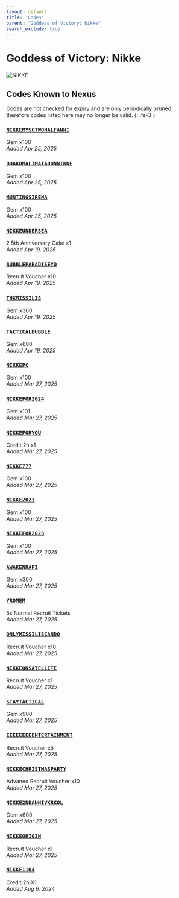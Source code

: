 ```yaml
---
layout: default
title: 'Codes'
parent: "Goddess of Victory: Nikke"
search_exclude: true
---
```


# Goddess of Victory: Nikke

![NIKKE](https://cdn.discordapp.com/emojis/1323743264632995982.png)

## Codes Known to Nexus

Codes are not checked for expiry and are only periodically pruned, therefore codes listed here may no longer be valid.
{: .fs-3 }

### [`NIKKEMYSGTWOHALFANNI`](https://nexus-codes.app/copy/?code=NIKKEMYSGTWOHALFANNI)

Gem x100<br />*Added Apr 25, 2025*

### [`DUAKOMALIMATAHUNNIKKE`](https://nexus-codes.app/copy/?code=DUAKOMALIMATAHUNNIKKE)

Gem x100<br />*Added Apr 25, 2025*

### [`MUNTINGSIRENA`](https://nexus-codes.app/copy/?code=MUNTINGSIRENA)

Gem x100<br />*Added Apr 25, 2025*

### [`NIKKEUNDERSEA`](https://nexus-codes.app/copy/?code=NIKKEUNDERSEA)

2 5th Anniversary Cake x1<br />*Added Apr 19, 2025*

### [`BUBBLEPARADISEYO`](https://nexus-codes.app/copy/?code=BUBBLEPARADISEYO)

Recruit Voucher x10<br />*Added Apr 19, 2025*

### [`THXMISSILIS`](https://nexus-codes.app/copy/?code=THXMISSILIS)

Gem x300<br />*Added Apr 19, 2025*

### [`TACTICALBUBBLE`](https://nexus-codes.app/copy/?code=TACTICALBUBBLE)

Gem x600<br />*Added Apr 19, 2025*

### [`NIKKEPC`](https://nexus-codes.app/copy/?code=NIKKEPC)

Gem x100<br />*Added Mar 27, 2025*

### [`NIKKEFOR2024`](https://nexus-codes.app/copy/?code=NIKKEFOR2024)

Gem x101<br />*Added Mar 27, 2025*

### [`NIKKEFORYOU`](https://nexus-codes.app/copy/?code=NIKKEFORYOU)

Credit 2h x1<br />*Added Mar 27, 2025*

### [`NIKKE777`](https://nexus-codes.app/copy/?code=NIKKE777)

Gem x100<br />*Added Mar 27, 2025*

### [`NIKKE2023`](https://nexus-codes.app/copy/?code=NIKKE2023)

Gem x100<br />*Added Mar 27, 2025*

### [`NIKKEFOR2023`](https://nexus-codes.app/copy/?code=NIKKEFOR2023)

Gem x100<br />*Added Mar 27, 2025*

### [`AWAKENRAPI`](https://nexus-codes.app/copy/?code=AWAKENRAPI)

Gem x300<br />*Added Mar 27, 2025*

### [`YROMEM`](https://nexus-codes.app/copy/?code=YROMEM)

5x Normal Recruit Tickets<br />*Added Mar 27, 2025*

### [`ONLYMISSILISCANDO`](https://nexus-codes.app/copy/?code=ONLYMISSILISCANDO)

Recruit Voucher x10<br />*Added Mar 27, 2025*

### [`NIKKEONSATELLITE`](https://nexus-codes.app/copy/?code=NIKKEONSATELLITE)

Recruit Voucher x1<br />*Added Mar 27, 2025*

### [`STAYTACTICAL`](https://nexus-codes.app/copy/?code=STAYTACTICAL)

Gem x900<br />*Added Mar 27, 2025*

### [`EEEEEEEEENTERTAINMENT`](https://nexus-codes.app/copy/?code=EEEEEEEEENTERTAINMENT)

Recruit Voucher x5<br />*Added Mar 27, 2025*

### [`NIKKECHRISTMASPARTY`](https://nexus-codes.app/copy/?code=NIKKECHRISTMASPARTY)

Advaned Recruit Voucher x10<br />*Added Mar 27, 2025*

### [`NIKKE2NDANNIVKRKOL`](https://nexus-codes.app/copy/?code=NIKKE2NDANNIVKRKOL)

Gem x600<br />*Added Mar 27, 2025*

### [`NIKKEORIGIN`](https://nexus-codes.app/copy/?code=NIKKEORIGIN)

Recruit Voucher x1<br />*Added Mar 27, 2025*

### [`NIKKE1104`](https://nexus-codes.app/copy/?code=NIKKE1104)

Credit 2h X1<br />*Added Aug 6, 2024*